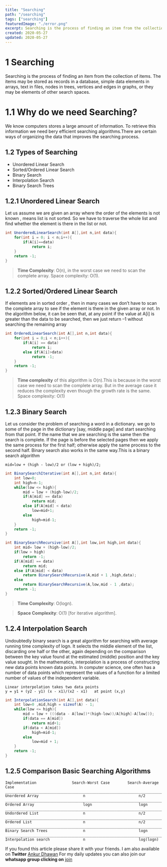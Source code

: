 ```yaml
---
title: "Searching"
path: "/searching"
tags: ["searching"]
featuredImage: "./error.png"
excerpt: Searching is the process of finding an item from the collection of items.
created: 2020-05-27
updated: 2020-05-27
---
```

# 1 Searching
Searching is the process of finding an item from the collection of items.	The	items	may	be	stored	as	records	in	a	database,	simple	data	elements	in arrays,	text	in	files,	nodes	in	trees,	vertices	and	edges	in	graphs,	or	they	may	be	elements	of	other search	spaces.

# 1.1 Why do we need Searching?
We know computers stores a large amount of information. To retrieve this information we need bery efficient searching algorithms.There	are	certain	ways	of	organizing	the	data	that	improves	the	searching	process. 

## 1.2 Types of Searching

* Unordered Linear Search
* Sorted/Ordered Linear Search
* Binary Search
* Interpolation Search
* Binary Search Trees

## 1.2.1 Unordered Linear Search

Let	us	assume	we	are	given	an	array	where	the	order	of	the	elements	is	not	known , means list is not sorted. So we have to traverse the whole list and find whether the element is there in the list or not.

```java
int UnorderedLinearSearch(int A[],int n,int data){
    for(int i = 0; i < n;i++){
        if(A[i]==data)
            return i;
    }
    return -1;
}
```
> **Time Complexity**:  	O(n),	in	the	worst	case	we	need	to	scan	the	complete	array.	Space	complexity: O(1).

## 1.2.2	Sorted/Ordered	Linear	Search
If		elements	are in 	sorted order ,	then	in	many	cases	we	don’t	have	to	scan	the complete	array	to	see	if	the	element	is	there	in	the	given	array	or	not.	In	the	algorithm	below,	it can	be	seen	that,	at	any	point	if	the	value	at	A[i]	is	greater	than	the	data	to	be	searched,	then	we just	return	–1	without	searching	the	remaining	array
```java
int OrderedLinearSearch(int A[],int n,int data){
    for(int i = 0;i < n;i++){
        if(A[i] == data)
            return i;
        else if(A[i]>data)
            return -1;
    }
    return -1;
}
```
>**Time	complexity**	of	this	algorithm	is	O(n).This	is	because	in	the	worst	case	we	need	to	scan	the complete	array.	But	in	the	average	case	it	reduces	the	complexity	even	though	the	growth	rate	is the	same.
Space	complexity:	O(1)

## 1.2.3 Binary Search
Let	us	consider	the	problem	of	searching	a	word	in	a	dictionary.		we	go	to some of the page in the dictionary	[say,	middle	page]	and	start	searching	from	that	point.	If	the	name	that	we are	searching	is	the	same	then	the	search	is	complete.	If	the	page	is	before	the	selected	pages	then  we apply	the	same	process	for	the	first	half;	otherwise	apply	the	same	process	to	the	second	half. Binary	search	also	works	in	the	same	way.This is a binary search algorithm

```
mid=low + (high - low)/2 or (low + high)/2;
```

```java
int BinarySearchIterative(int A[],int n,int data){
	int low=0;
	int high=n-1;
	while(low <= high){
		mid = low + (high-low)/2;
		if(A[mid] == data)
			return mid;
		else if(A[mid] < data)
			low=mid+1;
		else 
			high=mid-1;
	}
	return -1;
}

int BinarySearchRecursive(int A[],int low,int high,int data){
	int mid= low + (high-low)/2;
	if(low > high)
		return -1;
	if(A[mid] == data)
		return mid;
	else if(A[mid] < data)
		return BinarySearchRecursive(A,mid + 1 ,high,data);
	else
		return BinarySearchRecursive(A,low,mid - 1 ,data);
	return -1;
}
```
>**Time	Complexity**:	O(logn).

>**Space	Complexity**:	O(1)	[for	iterative	algorithm].

## 1.2.4 Interpolation Search
Undoubtedly	binary	search	is	a	great	algorithm	for	searching	with	average	running	time complexity	of	logn.	It	selects the	middle	element of the 	list,	discarding	one half	or	the	other,	again	depending	on	the	comparison	between	the	key	value	found	at	the	estimated (middle)	position	and	the	key	value	sought.	
In	the	mathematics,	interpolation	is	a	process	of	constructing	new	data	points		known	data	points.	In	computer	science,	one	often	has	a	number	of	data	points which	represent	the	values	of	a	function	for	a	limited	number	of	values	of	the	independent variable.	

``` 
Linear interpolation takes two data points
y = y1 + (y2 - y1) (x - x1)/(x2 - x1)   at point (x,y) 

```
```java
int InterpolationSearch(int A[],int data){
    int low=0 ,mid,high = sizeof(A) - 1;
    while(low <= high){
        mid = low + (((data - A[low])*(high-low))/A[high]-A[low]));
        if(data == A[mid])
            return mid+1;
        if(data < A[mid])
            high=mid-1;
        else
            low=mid + 1;
    }
    return -1;
}
```

## 1.2.5 Comparison Basic Searching Algorithms

```
Implementation                Search-Worst Case        Search-Average Case
____________________________________________________________________________
Unordered Array                    n                        n/2
____________________________________________________________________________
Ordered Array                      logn                     logn
____________________________________________________________________________
Undordered List                    n                        n/2
____________________________________________________________________________
Ordered List                       n                        n/2
____________________________________________________________________________
Binary Search Trees                n                        logn
____________________________________________________________________________
Interpolation search               n                        log(logn)

```
If you found this article please share it with your friends. I am also available on **Twitter** [Ankur Dhawan](https://twitter.com/AnkurDh86416728) 
For my daily updates you can also join our **whatsapp group clicking on** [join](https://chat.whatsapp.com/KTmCktGLllxDU7DgtLVcu7) 